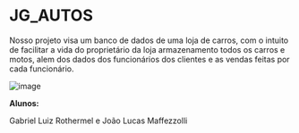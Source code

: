 # JG_AUTOS

Nosso projeto visa um banco de dados de uma loja de carros, com o intuito de facilitar a vida do proprietário da loja armazenamento todos os carros e motos, alem dos dados dos funcionários dos clientes e as vendas feitas por cada funcionário.

![image](https://github.com/Biell77/JG_AUTOS/assets/111303908/eea56179-3545-4ccf-b9cc-aadf27354a93)


**Alunos:**

Gabriel Luiz Rothermel e 
João Lucas Maffezzolli
